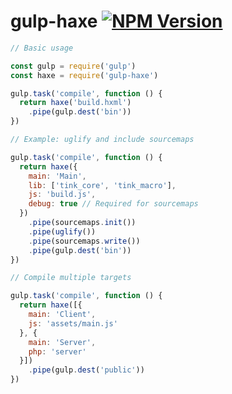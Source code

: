 # gulp-haxe [![NPM Version](https://img.shields.io/npm/v/gulp-haxe.svg)](https://www.npmjs.com/package/gulp-haxe)

```javascript
// Basic usage

const gulp = require('gulp')
const haxe = require('gulp-haxe')

gulp.task('compile', function () {
  return haxe('build.hxml')
    .pipe(gulp.dest('bin'))
})
```

```javascript
// Example: uglify and include sourcemaps

gulp.task('compile', function () {
  return haxe({
  	main: 'Main', 
  	lib: ['tink_core', 'tink_macro'], 
  	js: 'build.js',
    debug: true // Required for sourcemaps
  })
    .pipe(sourcemaps.init())
    .pipe(uglify())
    .pipe(sourcemaps.write())
    .pipe(gulp.dest('bin'))
})
```

```javascript
// Compile multiple targets

gulp.task('compile', function () {
  return haxe([{
  	main: 'Client',
  	js: 'assets/main.js'
  }, {
  	main: 'Server',
  	php: 'server'
  }])
    .pipe(gulp.dest('public'))
})
```
